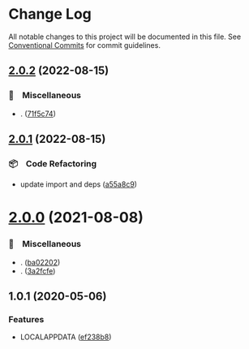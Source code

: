 # Change Log

All notable changes to this project will be documented in this file.
See [Conventional Commits](https://conventionalcommits.org) for commit guidelines.

## [2.0.2](https://github.com/bluelovers/ws-os/compare/get-homedir@2.0.1...get-homedir@2.0.2) (2022-08-15)


### 🔖　Miscellaneous

* . ([71f5c74](https://github.com/bluelovers/ws-os/commit/71f5c7451a7a14db87ae9a342e80151cbbb90bed))





## [2.0.1](https://github.com/bluelovers/ws-os/compare/get-homedir@2.0.0...get-homedir@2.0.1) (2022-08-15)


### 📦　Code Refactoring

* update import and deps ([a55a8c9](https://github.com/bluelovers/ws-os/commit/a55a8c955b5dffa35f2d24a8f782a148a1b0b8b1))





# [2.0.0](https://github.com/bluelovers/ws-os/compare/get-homedir@1.0.1...get-homedir@2.0.0) (2021-08-08)


### 🔖　Miscellaneous

* . ([ba02202](https://github.com/bluelovers/ws-os/commit/ba02202accb512a79c7fb471c47ba1239ce2225c))
* . ([3a2fcfe](https://github.com/bluelovers/ws-os/commit/3a2fcfeefb3570a7a380fd34a280951508a4a692))





## 1.0.1 (2020-05-06)


### Features

* LOCALAPPDATA ([ef238b8](https://github.com/bluelovers/ws-os/commit/ef238b80902f9e54a9ae7b2e707e5f475a7d098f))
